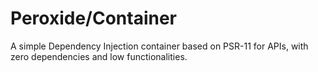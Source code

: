 # Peroxide/Container

A simple Dependency Injection container based on PSR-11 for APIs, with zero dependencies and low functionalities.